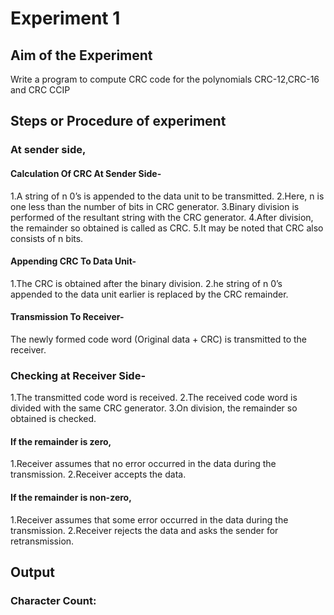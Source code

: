 # Experiment 1

## Aim of the Experiment
Write a program to compute CRC code for the polynomials CRC-12,CRC-16 and CRC CCIP

## Steps or Procedure of experiment
### At sender side,
#### Calculation Of CRC At Sender Side-
1.A string of n 0’s is appended to the data unit to be transmitted.
2.Here, n is one less than the number of bits in CRC generator.
3.Binary division is performed of the resultant string with the CRC generator.
4.After division, the remainder so obtained is called as CRC.
5.It may be noted that CRC also consists of n bits.

#### Appending CRC To Data Unit-
1.The CRC is obtained after the binary division.
2.he string of n 0’s appended to the data unit earlier is replaced by the CRC remainder.

#### Transmission To Receiver-
The newly formed code word (Original data + CRC) is transmitted to the receiver.

### Checking at Receiver Side-
1.The transmitted code word is received. 
2.The received code word is divided with the same CRC generator. 
3.On division, the remainder so obtained is checked.
#### If the remainder is zero,
1.Receiver assumes that no error occurred in the data during the transmission. 2.Receiver accepts the data.
#### If the remainder is non-zero,
1.Receiver assumes that some error occurred in the data during the transmission. 2.Receiver rejects the data and asks the sender for retransmission.
## Output
### Character Count:

